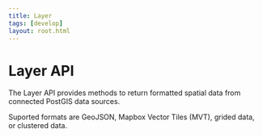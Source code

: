 ```yaml
---
title: Layer
tags: [develop]
layout: root.html
---
```


# Layer API

The Layer API provides methods to return formatted spatial data from connected PostGIS data sources.

Suported formats are GeoJSON, Mapbox Vector Tiles (MVT), grided data, or clustered data.